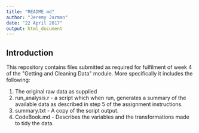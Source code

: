 ```yaml
---
title: "README.md"
author: "Jeremy Jarman"
date: "22 April 2017"
output: html_document
---
```



## Introduction

This repository contains files submitted as required for fulfilment of week 4 of the "Getting and Cleaning Data" module. More specifically it includes the following:

1. The original raw data as supplied
2. run_analysis.r - a script which when run, generates a summary of the available data as described in step 5 of the assignment instructions. 
3. summary.txt - A copy of the script output.
4. CodeBook.md - Describes the variables and the transformations made to tidy the data.



